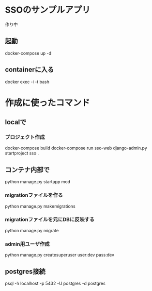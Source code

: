 
# SSOのサンプルアプリ
作り中

## 起動
docker-compose up -d

## containerに入る
docker exec -i -t <container id> bash

# 作成に使ったコマンド
## localで 
### プロジェクト作成
docker-compose build
docker-compose run sso-web django-admin.py startproject sso .

## コンテナ内部で
python manage.py startapp mod

### migrationファイルを作る
python manage.py makemigrations

### migrationファイルを元にDBに反映する
python manage.py migrate

### admin用ユーザ作成
python manage.py createsuperuser
user:dev
pass:dev

## postgres接続
psql -h localhost -p 5432 -U postgres -d postgres
